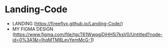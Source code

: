 # Landing-Code
 - LANDING (https://fireeflyx.github.io/Landing-Code/)
 - MY FIGMA DESIGN (https://www.figma.com/file/tgcT61WwqgjDjHH5i7ksV0/Untitled?node-id=0%3A1&t=IhqMTM8LevYemMcG-1)
